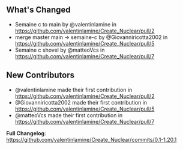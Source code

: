 ## What's Changed
* Semaine c to main by @valentinlamine in https://github.com/valentinlamine/Create_Nuclear/pull/2
* merge master main -> semaine-c by @Giovanniricotta2002 in https://github.com/valentinlamine/Create_Nuclear/pull/5
* Semaine c shovel by @matteoVcs in https://github.com/valentinlamine/Create_Nuclear/pull/7

## New Contributors
* @valentinlamine made their first contribution in https://github.com/valentinlamine/Create_Nuclear/pull/2
* @Giovanniricotta2002 made their first contribution in https://github.com/valentinlamine/Create_Nuclear/pull/5
* @matteoVcs made their first contribution in https://github.com/valentinlamine/Create_Nuclear/pull/7

**Full Changelog**: https://github.com/valentinlamine/Create_Nuclear/commits/0.1-1.20.1